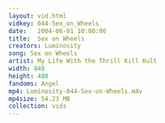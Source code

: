 ```yaml
---
layout: vid.html
vidkey: 044-Sex_on_Wheels
date:   2004-06-01 10:00:00
title:  Sex on Wheels
creators: Luminosity
song: Sex on Wheels
artist: My Life With the Thrill Kill Kult
width: 848
height: 480
fandoms: Angel
mp4: Luminosity-044-Sex-on-Wheels.m4v
mp4size: 54.23 MB
collection: vids
---
```


  <div>
  
  </div>
  